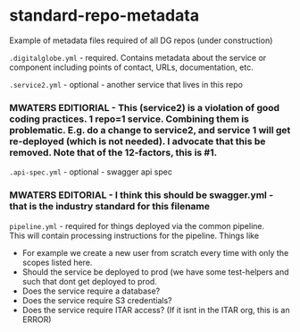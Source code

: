 # standard-repo-metadata
Example of metadata files required of all DG repos (under construction)


```.digitalglobe.yml``` - required.  Contains metadata about the service or component including points of contact, URLs, documentation, etc.

```.service2.yml``` - optional - another service that lives in this repo
### MWATERS EDITIORIAL - This (service2) is a violation of good coding practices.  1 repo=1 service.  Combining them is problematic.  E.g. do a change to service2, and service 1 will get re-deployed (which is not needed).  I advocate that this be removed.  Note that of the 12-factors, this is #1.

```.api-spec.yml``` - optional - swagger api spec
### MWATERS EDITORIAL - I think this should be swagger.yml - that is the industry standard for this filename

```pipeline.yml``` - required for things deployed via the common pipeline.  
This will contain processing instructions for the pipeline.  Things like
* For example we create a new user from scratch every time with only the scopes listed here.  
* Should the service be deployed to prod (we have some test-helpers and such that dont get deployed to prod. 
* Does the service require a database?
* Does the service require S3 credentials?
* Does the service require ITAR access? (If it isnt in the ITAR org, this is an ERROR)

